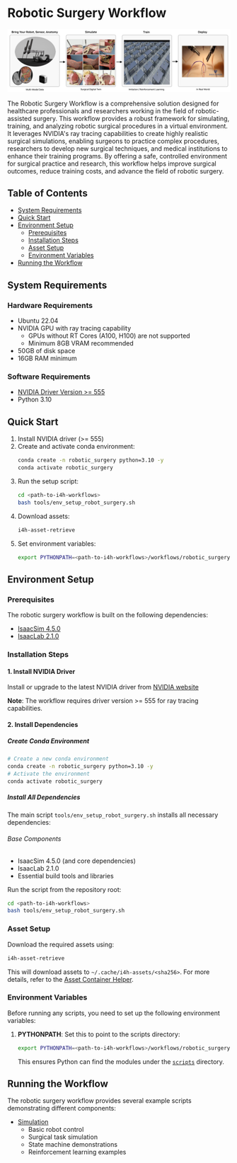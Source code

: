 # Robotic Surgery Workflow

![Robotic Surgery Workflow](../../docs/source/robotic_surgery_workflow.jpg)

The Robotic Surgery Workflow is a comprehensive solution designed for healthcare professionals and researchers working in the field of robotic-assisted surgery. This workflow provides a robust framework for simulating, training, and analyzing robotic surgical procedures in a virtual environment. It leverages NVIDIA's ray tracing capabilities to create highly realistic surgical simulations, enabling surgeons to practice complex procedures, researchers to develop new surgical techniques, and medical institutions to enhance their training programs. By offering a safe, controlled environment for surgical practice and research, this workflow helps improve surgical outcomes, reduce training costs, and advance the field of robotic surgery.


## Table of Contents
- [System Requirements](#system-requirements)
- [Quick Start](#quick-start)
- [Environment Setup](#environment-setup)
  - [Prerequisites](#prerequisites)
  - [Installation Steps](#installation-steps)
  - [Asset Setup](#asset-setup)
  - [Environment Variables](#environment-variables)
- [Running the Workflow](#running-the-workflow)

## System Requirements

### Hardware Requirements
- Ubuntu 22.04
- NVIDIA GPU with ray tracing capability
    - GPUs without RT Cores (A100, H100) are not supported
    - Minimum 8GB VRAM recommended
- 50GB of disk space
- 16GB RAM minimum

### Software Requirements
- [NVIDIA Driver Version >= 555](https://www.nvidia.com/en-us/drivers/)
- Python 3.10

## Quick Start

1. Install NVIDIA driver (>= 555)
2. Create and activate conda environment:
   ```bash
   conda create -n robotic_surgery python=3.10 -y
   conda activate robotic_surgery
   ```
3. Run the setup script:
   ```bash
   cd <path-to-i4h-workflows>
   bash tools/env_setup_robot_surgery.sh
   ```
4. Download assets:
   ```bash
   i4h-asset-retrieve
   ```
5. Set environment variables:
   ```bash
   export PYTHONPATH=<path-to-i4h-workflows>/workflows/robotic_surgery/scripts
   ```

## Environment Setup

### Prerequisites

The robotic surgery workflow is built on the following dependencies:
- [IsaacSim 4.5.0](https://docs.isaacsim.omniverse.nvidia.com/4.5.0/index.html)
- [IsaacLab 2.1.0](https://isaac-sim.github.io/IsaacLab/v2.1.0/index.html)

### Installation Steps

#### 1. Install NVIDIA Driver
Install or upgrade to the latest NVIDIA driver from [NVIDIA website](https://www.nvidia.com/en-us/drivers/)

**Note**: The workflow requires driver version >= 555 for ray tracing capabilities.

#### 2. Install Dependencies

##### Create Conda Environment
```bash
# Create a new conda environment
conda create -n robotic_surgery python=3.10 -y
# Activate the environment
conda activate robotic_surgery
```

##### Install All Dependencies
The main script `tools/env_setup_robot_surgery.sh` installs all necessary dependencies:

###### Base Components
- IsaacSim 4.5.0 (and core dependencies)
- IsaacLab 2.1.0
- Essential build tools and libraries

Run the script from the repository root:
```bash
cd <path-to-i4h-workflows>
bash tools/env_setup_robot_surgery.sh
```

### Asset Setup

Download the required assets using:
```bash
i4h-asset-retrieve
```

This will download assets to `~/.cache/i4h-assets/<sha256>`. For more details, refer to the [Asset Container Helper](https://github.com/isaac-for-healthcare/i4h-asset-catalog/blob/v0.2.0rc1/docs/catalog_helper.md).

### Environment Variables

Before running any scripts, you need to set up the following environment variables:

1. **PYTHONPATH**: Set this to point to the scripts directory:
   ```bash
   export PYTHONPATH=<path-to-i4h-workflows>/workflows/robotic_surgery/scripts
   ```
   This ensures Python can find the modules under the [`scripts`](./scripts) directory.

## Running the Workflow

The robotic surgery workflow provides several example scripts demonstrating different components:

- [Simulation](./scripts/simulation)
  - Basic robot control
  - Surgical task simulation
  - State machine demonstrations
  - Reinforcement learning examples
